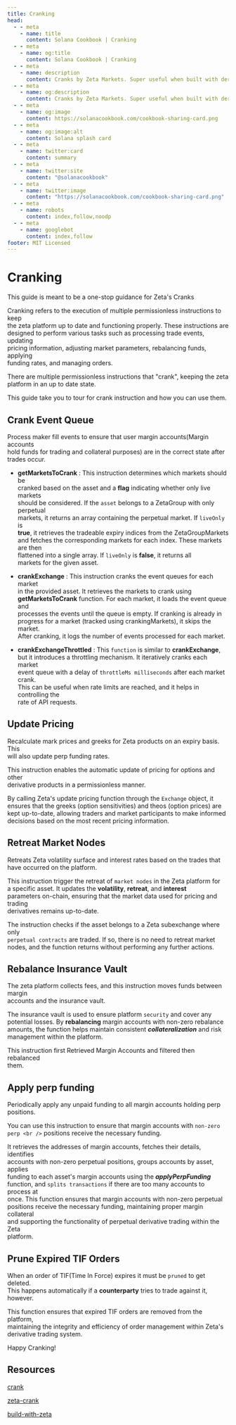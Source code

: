 ```yaml
---
title: Cranking
head:
  - - meta
    - name: title
      content: Solana Cookbook | Cranking
  - - meta
    - name: og:title
      content: Solana Cookbook | Cranking
  - - meta
    - name: description
      content: Cranks by Zeta Markets. Super useful when built with derivative market platforms.
  - - meta
    - name: og:description
      content: Cranks by Zeta Markets. Super useful when built with derivative market platforms.
  - - meta
    - name: og:image
      content: https://solanacookbook.com/cookbook-sharing-card.png
  - - meta
    - name: og:image:alt
      content: Solana splash card
  - - meta
    - name: twitter:card
      content: summary
  - - meta
    - name: twitter:site
      content: "@solanacookbook"
  - - meta
    - name: twitter:image
      content: "https://solanacookbook.com/cookbook-sharing-card.png"
  - - meta
    - name: robots
      content: index,follow,noodp
  - - meta
    - name: googlebot
      content: index,follow
footer: MIT Licensed
---
```


# Cranking

This guide is meant to be a one-stop guidance for Zeta's Cranks

Cranking refers to the execution of multiple permissionless instructions to keep <br />
the zeta platform up to date and functioning properly. These instructions are <br />
designed to perform various tasks such as processing trade events, updating <br />
pricing information, adjusting market parameters, rebalancing funds, applying <br />
funding rates, and managing orders.

There are multiple permissionless instructions that "crank", keeping the zeta <br />
platform in an up to date state.

This guide take you to tour for crank instruction and how you can use them.

## Crank Event Queue

Process maker fill events to ensure that user margin accounts(Margin accounts <br />
hold funds for trading and collateral purposes) are in the correct state after <br />
trades occur.

* __getMarketsToCrank__ : This instruction determines which markets should be <br />
cranked based on the asset and a **flag** indicating whether only live markets <br />
should be considered. If the `asset` belongs to a ZetaGroup with only perpetual <br />
markets, it returns an array containing the perpetual market. If `liveOnly` is <br />
**true**, it retrieves the tradeable expiry indices from the ZetaGroupMarkets <br />
and fetches the corresponding markets for each index. These markets are then <br />
flattened into a single array. If `liveOnly` is **false**, it returns all <br />
markets for the given asset.

* __crankExchange__ : This instruction cranks the event queues for each market <br />
in the provided asset. It retrieves the markets to crank using <br />
**getMarketsToCrank** function. For each market, it loads the event queue and <br />
processes the events until the queue is empty. If cranking is already in <br />
progress for a market (tracked using crankingMarkets), it skips the market. <br />
After cranking, it logs the number of events processed for each market.

* __crankExchangeThrottled__ : This `function` is similar to **crankExchange**, <br />
but it introduces a throttling mechanism. It iteratively cranks each market <br />
event queue with a delay of `throttleMs milliseconds` after each market crank. <br />
This can be useful when rate limits are reached, and it helps in controlling the <br /> 
rate of API requests.

<SolanaCodeGroup>
  <SolanaCodeGroupItem title="TS" active>

  <template v-slot:default>

@[code](@/code/cranking/crank-exchange/crank-exchange.en.ts)

  </template>

  <template v-slot:preview>

@[code](@/code/cranking/crank-exchange/crank-exchange.preview.en.ts)

  </template>
  </SolanaCodeGroupItem>
</SolanaCodeGroup>

## Update Pricing

Recalculate mark prices and greeks for Zeta products on an expiry basis. This <br />
will also update perp funding rates.

This instruction enables the automatic update of pricing for options and other <br />
derivative products in a permissionless manner.

By calling Zeta's update pricing function through the `Exchange` object, it <br />
ensures that the greeks (option sensitivities) and theos (option prices) are <br />
kept up-to-date, allowing traders and market participants to make informed <br />
decisions based on the most recent pricing information.

<SolanaCodeGroup>
  <SolanaCodeGroupItem title="TS" active>

  <template v-slot:default>

@[code](@/code/cranking/update-pricing/update-pricing.en.ts)

  </template>

  <template v-slot:preview>

@[code](@/code/cranking/update-pricing/update-pricing.preview.en.ts)

  </template>
  </SolanaCodeGroupItem>
</SolanaCodeGroup>

## Retreat Market Nodes

Retreats Zeta volatility surface and interest rates based on the trades that <br />
have occurred on the platform.

This instruction trigger the retreat of `market nodes` in the Zeta platform for <br />
a specific asset. It updates the **volatility**, **retreat**, and **interest** <br />
parameters on-chain, ensuring that the market data used for pricing and trading <br />
derivatives remains up-to-date.

The instruction checks if the asset belongs to a Zeta subexchange where only <br />
`perpetual contracts` are traded. If so, there is no need to retreat market <br />
nodes, and the function returns without performing any further actions.

<SolanaCodeGroup>
  <SolanaCodeGroupItem title="TS" active>

  <template v-slot:default>

@[code](@/code/cranking/retreat-market-nodes/retreat-market-nodes.en.ts)

  </template>

  <template v-slot:preview>

@[code](@/code/cranking/retreat-market-nodes/retreat-market-nodes.preview.en.ts)

  </template>
  </SolanaCodeGroupItem>
</SolanaCodeGroup>

## Rebalance Insurance Vault

The zeta platform collects fees, and this instruction moves funds between margin <br />
accounts and the insurance vault.

The insurance vault is used to ensure platform `security` and cover any <br />
potential losses. By **rebalancing** margin accounts with non-zero rebalance <br />
amounts, the function helps maintain consistent ___collateralization___ and risk <br />
management within the platform.

This instruction first Retrieved Margin Accounts and filtered then rebalanced <br />
them.

<SolanaCodeGroup>
  <SolanaCodeGroupItem title="TS" active>

  <template v-slot:default>

@[code](@/code/cranking/rebalance-insurance-vault/rebalance-insurance-vault.en.ts)

  </template>

  <template v-slot:preview>

@[code](@/code/cranking/rebalance-insurance-vault/rebalance-insurance-vault.preview.en.ts)

  </template>
  </SolanaCodeGroupItem>
</SolanaCodeGroup>

## Apply perp funding

Periodically apply any unpaid funding to all margin accounts holding perp <br />
positions.

You can use this instruction to ensure that margin accounts with `non-zero perp <br />`
positions receive the necessary funding.

It retrieves the addresses of margin accounts, fetches their details, identifies <br />
accounts with non-zero perpetual positions, groups accounts by asset, applies <br />
funding to each asset's margin accounts using the ***applyPerpFunding*** <br />
function, and `splits transactions` if there are too many accounts to process at <br />
once. This function ensures that margin accounts with non-zero perpetual <br />
positions receive the necessary funding, maintaining proper margin collateral <br />
and supporting the functionality of perpetual derivative trading within the Zeta <br />
platform.

<SolanaCodeGroup>
  <SolanaCodeGroupItem title="TS" active>

  <template v-slot:default>

@[code](@/code/cranking/apply-funding/apply-funding.en.ts)

  </template>

  <template v-slot:preview>

@[code](@/code/cranking/apply-funding/apply-funding.preview.en.ts)

  </template>
  </SolanaCodeGroupItem>
</SolanaCodeGroup>

## Prune Expired TIF Orders

When an order of TIF(Time In Force) expires it must be `pruned` to get deleted. <br />
This happens automatically if a **counterparty** tries to trade against it, <br />
however.

This function ensures that expired TIF orders are removed from the platform, <br />
maintaining the integrity and efficiency of order management within Zeta's <br />
derivative trading system.

<SolanaCodeGroup>
  <SolanaCodeGroupItem title="TS" active>

  <template v-slot:default>

@[code](@/code/cranking/prune-orders/prune-orders.en.ts)

  </template>

  <template v-slot:preview>

@[code](@/code/cranking/prune-orders/prune-orders.preview.en.ts)

  </template>
  </SolanaCodeGroupItem>
</SolanaCodeGroup>

Happy Cranking!

## Resources
[crank](https://twitter.com/0xPemulis/status/1483115445389508610)

[zeta-crank](https://docs.zeta.markets/build-with-zeta/zeta-typescript-sdk/examples/cranking)

[build-with-zeta](https://docs.zeta.markets/build-with-zeta/zeta-typescript-sdk)
